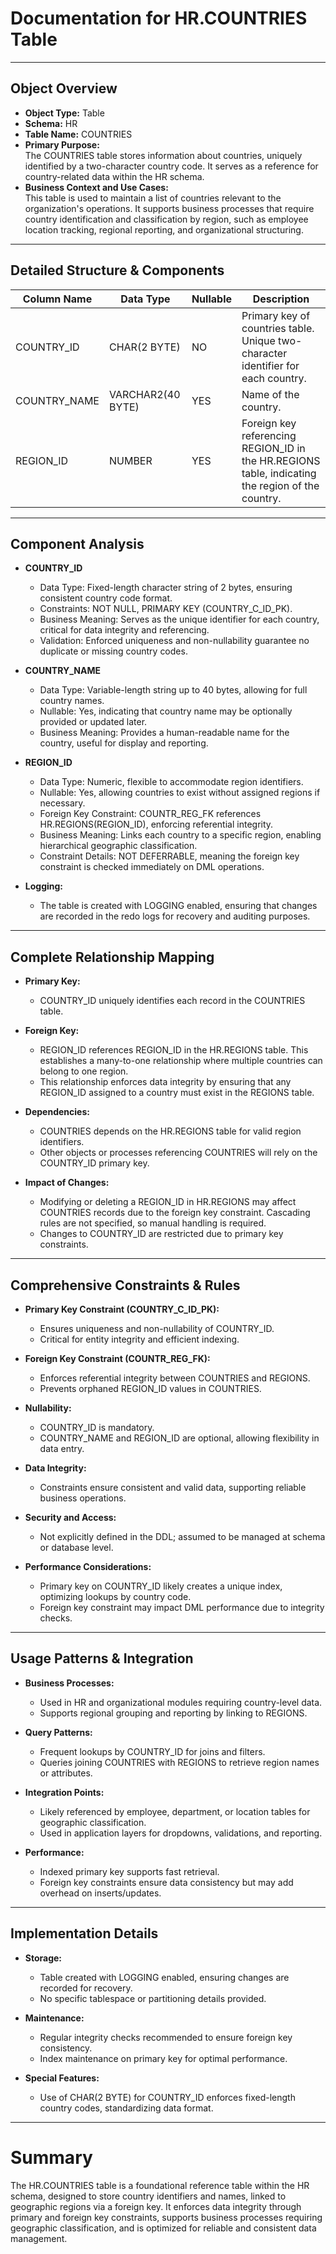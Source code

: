# Documentation for HR.COUNTRIES Table

---

## Object Overview

- **Object Type:** Table
- **Schema:** HR
- **Table Name:** COUNTRIES
- **Primary Purpose:**  
  The COUNTRIES table stores information about countries, uniquely identified by a two-character country code. It serves as a reference for country-related data within the HR schema.
- **Business Context and Use Cases:**  
  This table is used to maintain a list of countries relevant to the organization's operations. It supports business processes that require country identification and classification by region, such as employee location tracking, regional reporting, and organizational structuring.

---

## Detailed Structure & Components

| Column Name  | Data Type          | Nullable | Description                                                                                  |
|--------------|--------------------|----------|----------------------------------------------------------------------------------------------|
| COUNTRY_ID   | CHAR(2 BYTE)       | NO       | Primary key of countries table. Unique two-character identifier for each country.            |
| COUNTRY_NAME | VARCHAR2(40 BYTE)  | YES      | Name of the country.                                                                          |
| REGION_ID    | NUMBER             | YES      | Foreign key referencing REGION_ID in the HR.REGIONS table, indicating the region of the country.|

---

## Component Analysis

- **COUNTRY_ID**  
  - Data Type: Fixed-length character string of 2 bytes, ensuring consistent country code format.  
  - Constraints: NOT NULL, PRIMARY KEY (COUNTRY_C_ID_PK).  
  - Business Meaning: Serves as the unique identifier for each country, critical for data integrity and referencing.  
  - Validation: Enforced uniqueness and non-nullability guarantee no duplicate or missing country codes.

- **COUNTRY_NAME**  
  - Data Type: Variable-length string up to 40 bytes, allowing for full country names.  
  - Nullable: Yes, indicating that country name may be optionally provided or updated later.  
  - Business Meaning: Provides a human-readable name for the country, useful for display and reporting.

- **REGION_ID**  
  - Data Type: Numeric, flexible to accommodate region identifiers.  
  - Nullable: Yes, allowing countries to exist without assigned regions if necessary.  
  - Foreign Key Constraint: COUNTR_REG_FK references HR.REGIONS(REGION_ID), enforcing referential integrity.  
  - Business Meaning: Links each country to a specific region, enabling hierarchical geographic classification.  
  - Constraint Details: NOT DEFERRABLE, meaning the foreign key constraint is checked immediately on DML operations.

- **Logging:**  
  - The table is created with LOGGING enabled, ensuring that changes are recorded in the redo logs for recovery and auditing purposes.

---

## Complete Relationship Mapping

- **Primary Key:**  
  - COUNTRY_ID uniquely identifies each record in the COUNTRIES table.

- **Foreign Key:**  
  - REGION_ID references REGION_ID in the HR.REGIONS table. This establishes a many-to-one relationship where multiple countries can belong to one region.  
  - This relationship enforces data integrity by ensuring that any REGION_ID assigned to a country must exist in the REGIONS table.

- **Dependencies:**  
  - COUNTRIES depends on the HR.REGIONS table for valid region identifiers.  
  - Other objects or processes referencing COUNTRIES will rely on the COUNTRY_ID primary key.

- **Impact of Changes:**  
  - Modifying or deleting a REGION_ID in HR.REGIONS may affect COUNTRIES records due to the foreign key constraint. Cascading rules are not specified, so manual handling is required.  
  - Changes to COUNTRY_ID are restricted due to primary key constraints.

---

## Comprehensive Constraints & Rules

- **Primary Key Constraint (COUNTRY_C_ID_PK):**  
  - Ensures uniqueness and non-nullability of COUNTRY_ID.  
  - Critical for entity integrity and efficient indexing.

- **Foreign Key Constraint (COUNTR_REG_FK):**  
  - Enforces referential integrity between COUNTRIES and REGIONS.  
  - Prevents orphaned REGION_ID values in COUNTRIES.

- **Nullability:**  
  - COUNTRY_ID is mandatory.  
  - COUNTRY_NAME and REGION_ID are optional, allowing flexibility in data entry.

- **Data Integrity:**  
  - Constraints ensure consistent and valid data, supporting reliable business operations.

- **Security and Access:**  
  - Not explicitly defined in the DDL; assumed to be managed at schema or database level.

- **Performance Considerations:**  
  - Primary key on COUNTRY_ID likely creates a unique index, optimizing lookups by country code.  
  - Foreign key constraint may impact DML performance due to integrity checks.

---

## Usage Patterns & Integration

- **Business Processes:**  
  - Used in HR and organizational modules requiring country-level data.  
  - Supports regional grouping and reporting by linking to REGIONS.

- **Query Patterns:**  
  - Frequent lookups by COUNTRY_ID for joins and filters.  
  - Queries joining COUNTRIES with REGIONS to retrieve region names or attributes.

- **Integration Points:**  
  - Likely referenced by employee, department, or location tables for geographic classification.  
  - Used in application layers for dropdowns, validations, and reporting.

- **Performance:**  
  - Indexed primary key supports fast retrieval.  
  - Foreign key constraints ensure data consistency but may add overhead on inserts/updates.

---

## Implementation Details

- **Storage:**  
  - Table created with LOGGING enabled, ensuring changes are recorded for recovery.  
  - No specific tablespace or partitioning details provided.

- **Maintenance:**  
  - Regular integrity checks recommended to ensure foreign key consistency.  
  - Index maintenance on primary key for optimal performance.

- **Special Features:**  
  - Use of CHAR(2 BYTE) for COUNTRY_ID enforces fixed-length country codes, standardizing data format.

---

# Summary

The HR.COUNTRIES table is a foundational reference table within the HR schema, designed to store country identifiers and names, linked to geographic regions via a foreign key. It enforces data integrity through primary and foreign key constraints, supports business processes requiring geographic classification, and is optimized for reliable and consistent data management.